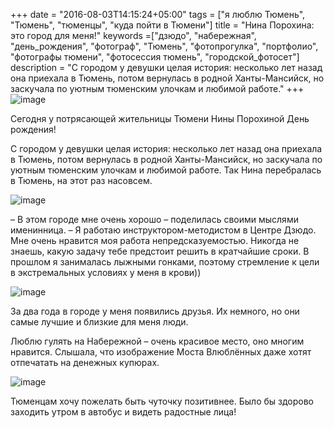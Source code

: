 +++
date = "2016-08-03T14:15:24+05:00"
tags = ["я люблю Тюмень", "Тюмень", "тюменцы", "куда пойти в Тюмени"]
title = "Нина Порохина: это город для меня!"
keywords =["дзюдо", "набережная", "день_рождения", "фотограф", "Тюмень", "фотопрогулка", "портфолио", "фотографы тюмени", "фотосессия тюмень", "городской_фотосет"]
description = "С городом у девушки целая история: несколько лет назад она приехала в Тюмень, потом вернулась в родной Ханты-Мансийск, но заскучала по уютным тюменским улочкам и любимой работе."
+++
![image](/post/nina_first.jpg)

Сегодня у потрясающей жительницы Тюмени Нины Порохиной День рождения! 

С городом у девушки целая история: несколько лет назад она приехала в Тюмень, 
потом вернулась в родной Ханты-Мансийск, но заскучала по уютным тюменским улочкам и любимой работе. Так Нина перебралась в Тюмень, на этот раз насовсем. 
<!--more-->
![image](/post/nina_second.jpg)

– В этом городе мне очень хорошо – поделилась своими мыслями именинница. – Я работаю инструктором-методистом в Центре Дзюдо. Мне очень нравится моя 
работа непредсказуемостью. Никогда не знаешь, какую задачу тебе предстоит решить в кратчайшие сроки. В прошлом я занималась лыжными гонками, поэтому 
стремление к цели в экстремальных условиях у меня в крови))

![image](/post/nina_third.jpg)

За два года в городе у меня появились друзья. Их немного, но они самые лучшие и близкие для меня люди. 

Люблю гулять на Набережной – очень красивое место, оно многим нравится. Слышала, что изображение Моста Влюблённых даже хотят отпечатать на денежных купюрах. 

![image](/post/nina_fourth.jpg)

Тюменцам хочу пожелать быть чуточку позитивнее. Было бы здорово заходить утром в автобус и видеть радостные лица!



